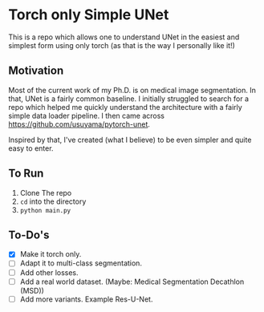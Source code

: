 # Torch only Simple UNet

This is a repo which allows one to understand UNet in the easiest and simplest form using only torch (as that is the way I personally like it!)

## Motivation

Most of the current work of my Ph.D. is on medical image segmentation. In that, UNet is a fairly common baseline. I initially struggled to search for a repo which helped me quickly understand the architecture with a fairly simple data loader pipeline. I then came across https://github.com/usuyama/pytorch-unet.

Inspired by that, I've created (what I believe) to be even simpler and quite easy to enter.

## To Run
1. Clone The repo
2. `cd` into the directory
3. `python main.py`

## To-Do's

- [x]  Make it torch only.
- [ ]  Adapt it to multi-class segmentation.
- [ ]  Add other losses.
- [ ]  Add a real world dataset. (Maybe: Medical Segmentation Decathlon (MSD))
- [ ]  Add more variants. Example Res-U-Net.
